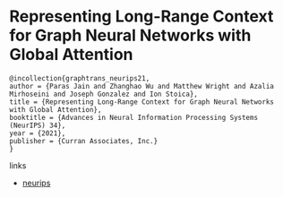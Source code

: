 # Representing Long-Range Context for Graph Neural Networks with Global Attention

```
@incollection{graphtrans_neurips21,
author = {Paras Jain and Zhanghao Wu and Matthew Wright and Azalia Mirhoseini and Joseph Gonzalez and Ion Stoica},
title = {Representing Long-Range Context for Graph Neural Networks with Global Attention},
booktitle = {Advances in Neural Information Processing Systems (NeurIPS) 34},
year = {2021},
publisher = {Curran Associates, Inc.}
}
```

links
- [neurips](https://neurips.cc/Conferences/2021/ScheduleMultitrack?event=26539)
